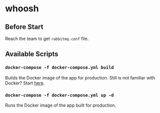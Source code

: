 # whoosh

## Before Start
Reach the team to get `rabbitmq.conf` file.

## Available Scripts

### `docker-compose -f docker-compose.yml build`
Builds the Docker image of the app for production.
Still is not familiar with Docker? Start [here](https://www.docker.com/).

### `docker-compose -f docker-compose.yml up -d`
Runs the Docker image of the app built for production.
